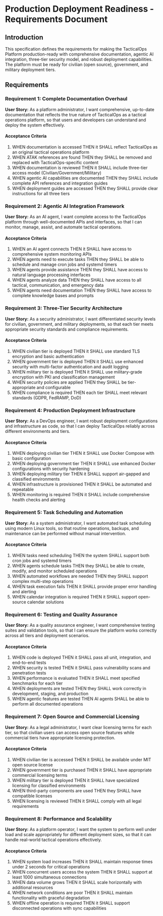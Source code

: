 # Production Deployment Readiness - Requirements Document

## Introduction

This specification defines the requirements for making the TacticalOps Platform production-ready with comprehensive documentation, agentic AI integration, three-tier security model, and robust deployment capabilities. The platform must be ready for civilian (open source), government, and military deployment tiers.

## Requirements

### Requirement 1: Complete Documentation Overhaul

**User Story:** As a platform administrator, I want comprehensive, up-to-date documentation that reflects the true nature of TacticalOps as a tactical operations platform, so that users and developers can understand and deploy the system effectively.

#### Acceptance Criteria

1. WHEN documentation is accessed THEN it SHALL reflect TacticalOps as an original tactical operations platform
2. WHEN ATAK references are found THEN they SHALL be removed and replaced with TacticalOps-specific content
3. WHEN documentation is reviewed THEN it SHALL include three-tier access model (Civilian/Government/Military)
4. WHEN agentic AI capabilities are documented THEN they SHALL include complete API references and integration guides
5. WHEN deployment guides are accessed THEN they SHALL provide clear instructions for all three tiers

### Requirement 2: Agentic AI Integration Framework

**User Story:** As an AI agent, I want complete access to the TacticalOps platform through well-documented APIs and interfaces, so that I can monitor, manage, assist, and automate tactical operations.

#### Acceptance Criteria

1. WHEN an AI agent connects THEN it SHALL have access to comprehensive system monitoring APIs
2. WHEN agents need to execute tasks THEN they SHALL be able to schedule and manage cron jobs and systemd timers
3. WHEN agents provide assistance THEN they SHALL have access to natural language processing interfaces
4. WHEN agents analyze data THEN they SHALL have access to all tactical, communication, and emergency data
5. WHEN agents need documentation THEN they SHALL have access to complete knowledge bases and prompts

### Requirement 3: Three-Tier Security Architecture

**User Story:** As a security administrator, I want differentiated security levels for civilian, government, and military deployments, so that each tier meets appropriate security standards and compliance requirements.

#### Acceptance Criteria

1. WHEN civilian tier is deployed THEN it SHALL use standard TLS encryption and basic authentication
2. WHEN government tier is deployed THEN it SHALL use enhanced security with multi-factor authentication and audit logging
3. WHEN military tier is deployed THEN it SHALL use military-grade encryption with PKI and classification management
4. WHEN security policies are applied THEN they SHALL be tier-appropriate and configurable
5. WHEN compliance is required THEN each tier SHALL meet relevant standards (GDPR, FedRAMP, DoD)

### Requirement 4: Production Deployment Infrastructure

**User Story:** As a DevOps engineer, I want robust deployment configurations and infrastructure as code, so that I can deploy TacticalOps reliably across different environments and tiers.

#### Acceptance Criteria

1. WHEN deploying civilian tier THEN it SHALL use Docker Compose with basic configuration
2. WHEN deploying government tier THEN it SHALL use enhanced Docker configurations with security hardening
3. WHEN deploying military tier THEN it SHALL support air-gapped and classified environments
4. WHEN infrastructure is provisioned THEN it SHALL be automated and repeatable
5. WHEN monitoring is required THEN it SHALL include comprehensive health checks and alerting

### Requirement 5: Task Scheduling and Automation

**User Story:** As a system administrator, I want automated task scheduling using modern Linux tools, so that routine operations, backups, and maintenance can be performed without manual intervention.

#### Acceptance Criteria

1. WHEN tasks need scheduling THEN the system SHALL support both cron jobs and systemd timers
2. WHEN agents schedule tasks THEN they SHALL be able to create, modify, and monitor scheduled operations
3. WHEN automated workflows are needed THEN they SHALL support complex multi-step operations
4. WHEN task execution fails THEN it SHALL provide proper error handling and alerting
5. WHEN calendar integration is required THEN it SHALL support open-source calendar solutions

### Requirement 6: Testing and Quality Assurance

**User Story:** As a quality assurance engineer, I want comprehensive testing suites and validation tools, so that I can ensure the platform works correctly across all tiers and deployment scenarios.

#### Acceptance Criteria

1. WHEN code is deployed THEN it SHALL pass all unit, integration, and end-to-end tests
2. WHEN security is tested THEN it SHALL pass vulnerability scans and penetration tests
3. WHEN performance is evaluated THEN it SHALL meet specified benchmarks for each tier
4. WHEN deployments are tested THEN they SHALL work correctly in development, staging, and production
5. WHEN agentic features are tested THEN AI agents SHALL be able to perform all documented operations

### Requirement 7: Open Source and Commercial Licensing

**User Story:** As a legal administrator, I want clear licensing terms for each tier, so that civilian users can access open source features while commercial tiers have appropriate licensing protection.

#### Acceptance Criteria

1. WHEN civilian tier is accessed THEN it SHALL be available under MIT open source license
2. WHEN government tier is purchased THEN it SHALL have appropriate commercial licensing terms
3. WHEN military tier is deployed THEN it SHALL have specialized licensing for classified environments
4. WHEN third-party components are used THEN they SHALL have compatible licenses
5. WHEN licensing is reviewed THEN it SHALL comply with all legal requirements

### Requirement 8: Performance and Scalability

**User Story:** As a platform operator, I want the system to perform well under load and scale appropriately for different deployment sizes, so that it can handle real-world tactical operations effectively.

#### Acceptance Criteria

1. WHEN system load increases THEN it SHALL maintain response times under 2 seconds for critical operations
2. WHEN concurrent users access the system THEN it SHALL support at least 1000 simultaneous connections
3. WHEN data volume grows THEN it SHALL scale horizontally with additional resources
4. WHEN network conditions are poor THEN it SHALL maintain functionality with graceful degradation
5. WHEN offline operation is required THEN it SHALL support disconnected operations with sync capabilities